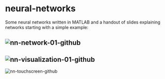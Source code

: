 # neural-networks
Some neural networks written in MATLAB and a handout of slides explaining networks starting with a simple example:

![nn-network-01-github](http://reactorlab.net/graphics/github_media/nn_network_01_.png)  
---------
![nn-visualization-01-github](http://reactorlab.net/graphics/github_media/nn_visualization_01.png) 
---------
![nn-touchscreen-github](http://reactorlab.net/graphics/github_media/nn_touchscreen.png) 
